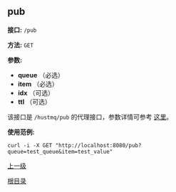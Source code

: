 ## pub ##

**接口:** `/pub`

**方法:** `GET`

**参数:** 

*  **queue** （必选）  
*  **item** （必选）  
*  **idx** （可选）
*  **ttl** （可选）
  
该接口是 `/hustmq/pub` 的代理接口，参数详情可参考 [这里](../hustmq/pub.md)。

**使用范例:**

    curl -i -X GET "http://localhost:8080/pub?queue=test_queue&item=test_value"

[上一级](../ha.md)

[根目录](../../index.md)